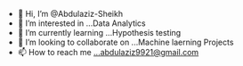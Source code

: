 - 👋 Hi, I’m @Abdulaziz-Sheikh
- 👀 I’m interested in ...Data Analytics
- 🌱 I’m currently learning ...Hypothesis testing 
- 💞️ I’m looking to collaborate on ...Machine laerning Projects
- 📫 How to reach me ...abdulaziz9921@gmail.com

<!---
Abdulaziz-Sheikh/Abdulaziz-Sheikh is a ✨ special ✨ repository because its `README.md` (this file) appears on your GitHub profile.
You can click the Preview link to take a look at your changes.
--->
